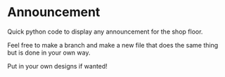 # Announcement
Quick python code to display any announcement for the shop floor.

Feel free to make a branch and make a new file that does the same thing but is done in your own way.

Put in your own designs if wanted!
